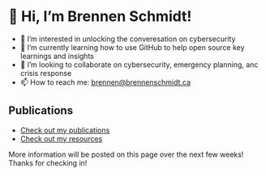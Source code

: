 # 👋  Hi, I’m Brennen Schmidt!

- 👀 I’m interested in unlocking the converesation on cybersecurity
- 🌱 I’m currently learning how to use GitHub to help open source key learnings and insights
- 💞️ I’m looking to collaborate on cybersecurity, emergency planning, anc crisis response
- 📫 How to reach me: brennen@brennenschmidt.ca

<!---
brenzens/brenzens is a ✨ special ✨ repository because its `README.md` (this file) appears on your GitHub profile.
You can click the Preview link to take a look at your changes.
--->

## Publications

- [Check out my publications](/Publications.md)
- [Check out my resources](/resources/)

More information will be posted on this page over the next few weeks! Thanks for checking in!
